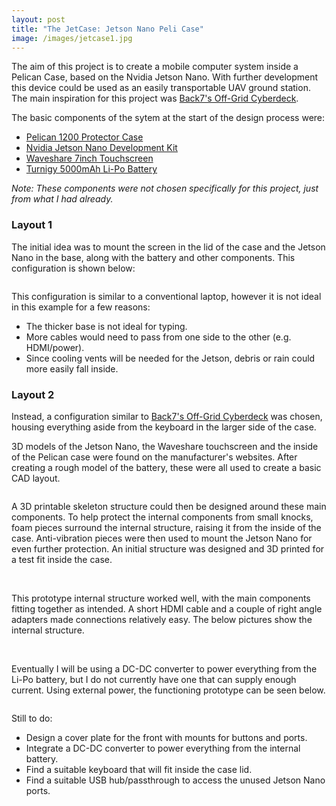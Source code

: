 ```yaml
---
layout: post
title: "The JetCase: Jetson Nano Peli Case"
image: /images/jetcase1.jpg
---
```


The aim of this project is to create a mobile computer system inside a Pelican Case, based on the Nvidia Jetson Nano. With further development this device could be used as an easily transportable UAV ground station. The main inspiration for this project was [Back7's Off-Grid Cyberdeck](https://back7.co/home/raspberry-pi-recovery-kit).

The basic components of the sytem at the start of the design process were:
* [Pelican 1200 Protector Case](https://peliproducts.co.uk/1200-protector-case)
* [Nvidia Jetson Nano Development Kit](https://developer.nvidia.com/embedded/jetson-nano-developer-kit)
* [Waveshare 7inch Touchscreen](https://www.waveshare.com/wiki/7inch_HDMI_LCD_(B))
* [Turnigy 5000mAh Li-Po Battery](https://hobbyking.com/en_us/turnigy-battery-5000mah-4s-25c-lipo-pack-xt-90.html?___store=en_us)

*Note: These components were not chosen specifically for this project, just from what I had already.*

### Layout 1

The initial idea was to mount the screen in the lid of the case and the Jetson Nano in the base, along with the battery and other components. This configuration is shown below:

<img src="/images/jetcase_old2.jpg" alt="" class="inline">

This configuration is similar to a conventional laptop, however it is not ideal in this example for a few reasons:
* The thicker base is not ideal for typing.
* More cables would need to pass from one side to the other (e.g. HDMI/power).
* Since cooling vents will be needed for the Jetson, debris or rain could more easily fall inside.

### Layout 2

Instead, a configuration similar to [Back7's Off-Grid Cyberdeck](https://back7.co/home/raspberry-pi-recovery-kit) was chosen, housing everything aside from the keyboard in the larger side of the case.

3D models of the Jetson Nano, the Waveshare touchscreen and the inside of the Pelican case were found on the manufacturer's websites. After creating a rough model of the battery, these were all used to create a basic CAD layout.

<img src="/images/peli_base_1.jpg" alt="" class="inline">

A 3D printable skeleton structure could then be designed around these main components. To help protect the internal components from small knocks, foam pieces surround the internal structure, raising it from the inside of the case. Anti-vibration pieces were then used to mount the Jetson Nano for even further protection. An initial structure was designed and 3D printed for a test fit inside the case.

<img src="/images/peli_base_3.jpg" alt="" class="inline">
<img src="/images/jetcase1.jpg" alt="" class="inline">

This prototype internal structure worked well, with the main components fitting together as intended. A short HDMI cable and a couple of right angle adapters made connections relatively easy. The below pictures show the internal structure.

<img src="/images/jetframe1.jpg" alt="" class="inline">
<img src="/images/jetframe2.jpg" alt="" class="inline">
<img src="/images/jetframe3.jpg" alt="" class="inline">

Eventually I will be using a DC-DC converter to power everything from the Li-Po battery, but I do not currently have one that can supply enough current. Using external power, the functioning prototype can be seen below.

<img src="/images/jetcase_externalpower1.jpg" alt="" class="inline">

Still to do:
* Design a cover plate for the front with mounts for buttons and ports.
* Integrate a DC-DC converter to power everything from the internal battery.
* Find a suitable keyboard that will fit inside the case lid.
* Find a suitable USB hub/passthrough to access the unused Jetson Nano ports.
